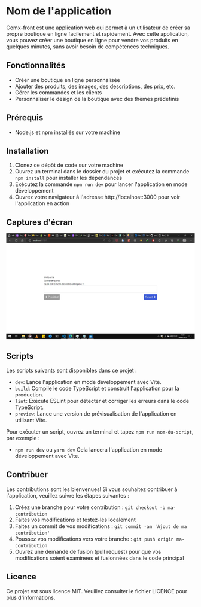 # Nom de l'application

Comx-front est une application web qui permet à un utilisateur de créer sa propre boutique en ligne facilement et rapidement. Avec cette application, vous pouvez créer une boutique en ligne pour vendre vos produits en quelques minutes, sans avoir besoin de compétences techniques.

## Fonctionnalités

- Créer une boutique en ligne personnalisée
- Ajouter des produits, des images, des descriptions, des prix, etc.
- Gérer les commandes et les clients
- Personnaliser le design de la boutique avec des thèmes prédéfinis

## Prérequis

- Node.js et npm installés sur votre machine

## Installation

1. Clonez ce dépôt de code sur votre machine
2. Ouvrez un terminal dans le dossier du projet et exécutez la commande `npm install` pour installer les dépendances
3. Exécutez la commande `npm run dev` pour lancer l'application en mode développement
4. Ouvrez votre navigateur à l'adresse http://localhost:3000 pour voir l'application en action

## Captures d'écran

![Capture d'écran de l'application](./screenshots/capture_ecran.webp)

## Scripts

Les scripts suivants sont disponibles dans ce projet :

- `dev`: Lance l'application en mode développement avec Vite.
- `build`: Compile le code TypeScript et construit l'application pour la production.
- `lint`: Exécute ESLint pour détecter et corriger les erreurs dans le code TypeScript.
- `preview`: Lance une version de prévisualisation de l'application en utilisant Vite.

Pour exécuter un script, ouvrez un terminal et tapez `npm run nom-du-script`, par exemple :

- `npm run dev` ou `yarn dev` Cela lancera l'application en mode développement avec Vite.

## Contribuer

Les contributions sont les bienvenues! Si vous souhaitez contribuer à l'application, veuillez suivre les étapes suivantes :

1. Créez une branche pour votre contribution : `git checkout -b ma-contribution`
2. Faites vos modifications et testez-les localement
3. Faites un commit de vos modifications : `git commit -am 'Ajout de ma contribution'`
4. Poussez vos modifications vers votre branche : `git push origin ma-contribution`
5. Ouvrez une demande de fusion (pull request) pour que vos modifications soient examinées et fusionnées dans le code principal

## Licence

Ce projet est sous licence MIT. Veuillez consulter le fichier LICENCE pour plus d'informations.
